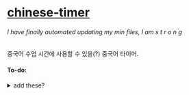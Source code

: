 # [chinese-timer](https://nebobyeoli.github.io/chinese-timer/)

###### I have finally automated updating my min files, I am s t r o n g

중국어 수업 시간에 사용할 수 있을(?) 중국어 타이머.

#### To-do:

<details>
  <summary>add these?</summary>
  <br>
  
  - 제한시간설정
  - 선 색상(원고지, 팔레트?)
  - 글 밝기(전반적)
  - ❌원고지투명도
  - 움직이는 배경? 배경색상투명도?
  - fps 조절...?
  > ~~커밋 커밋 커몬~~
</details>
